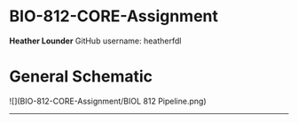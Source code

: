 # BIO-812-CORE-Assignment
**Heather Lounder**
GitHub username: heatherfdl

# General Schematic
![](BIO-812-CORE-Assignment/BIOL 812 Pipeline.png)
***

